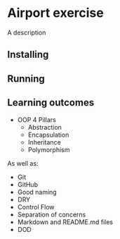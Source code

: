 # Airport exercise
A description

## Installing

## Running

## Learning outcomes
- OOP 4 Pillars
    - Abstraction
    - Encapsulation
    - Inheritance
    - Polymorphism
    
As well as:
- Git
- GitHub
- Good naming
- DRY
- Control Flow
- Separation of concerns 
- Markdown and README.md files
- DOD

